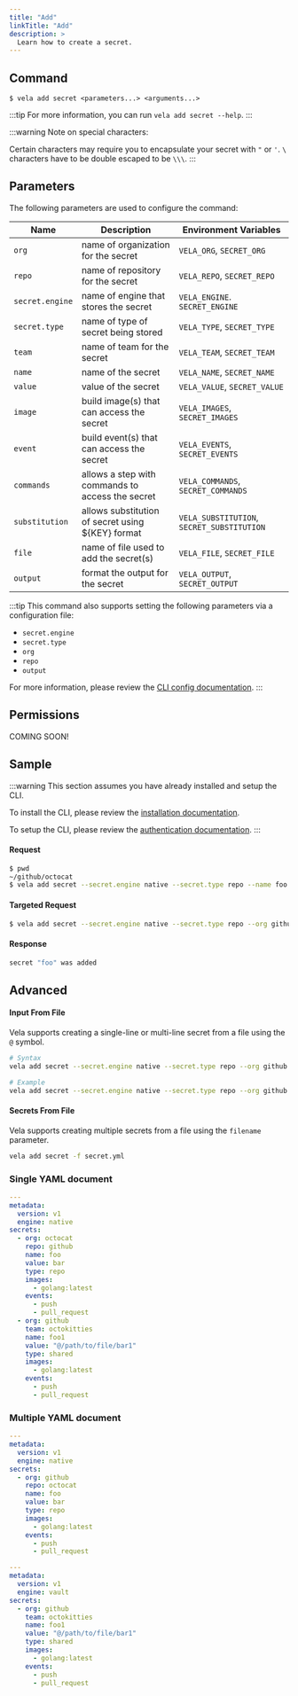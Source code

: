 ```yaml
---
title: "Add"
linkTitle: "Add"
description: >
  Learn how to create a secret.
---
```


## Command

```
$ vela add secret <parameters...> <arguments...>
```

:::tip
For more information, you can run `vela add secret --help`.
:::

:::warning
Note on special characters:

Certain characters may require you to encapsulate your secret with `"` or `'`.
`\` characters have to be double escaped to be `\\\`.
:::

## Parameters

The following parameters are used to configure the command:

| Name            | Description                                       | Environment Variables                      |
| --------------- | ------------------------------------------------  | ----------------------------------------- |
| `org`           | name of organization for the secret               | `VELA_ORG`, `SECRET_ORG`                   |
| `repo`          | name of repository for the secret                 | `VELA_REPO`, `SECRET_REPO`                 |
| `secret.engine` | name of engine that stores the secret             | `VELA_ENGINE`. `SECRET_ENGINE`             |
| `secret.type`   | name of type of secret being stored               | `VELA_TYPE`, `SECRET_TYPE`                 |
| `team`          | name of team for the secret                       | `VELA_TEAM`, `SECRET_TEAM`                 |
| `name`          | name of the secret                                | `VELA_NAME`, `SECRET_NAME`                 |
| `value`         | value of the secret                               | `VELA_VALUE`, `SECRET_VALUE`               |
| `image`         | build image(s) that can access the secret         | `VELA_IMAGES`, `SECRET_IMAGES`             |
| `event`         | build event(s) that can access the secret         | `VELA_EVENTS`, `SECRET_EVENTS`             |
| `commands`      | allows a step with commands to access the secret  | `VELA_COMMANDS`, `SECRET_COMMANDS`         |
| `substitution`  | allows substitution of secret using $\{KEY\} format | `VELA_SUBSTITUTION`, `SECRET_SUBSTITUTION` |
| `file`          | name of file used to add the secret(s)            | `VELA_FILE`, `SECRET_FILE`                 |
| `output`        | format the output for the secret                  | `VELA_OUTPUT`, `SECRET_OUTPUT`             |

:::tip
This command also supports setting the following parameters via a configuration file:

- `secret.engine`
- `secret.type`
- `org`
- `repo`
- `output`

For more information, please review the [CLI config documentation](/docs/reference/cli/config/config.md).
:::

## Permissions

COMING SOON!

## Sample

:::warning
This section assumes you have already installed and setup the CLI.

To install the CLI, please review the [installation documentation](/docs/reference/cli/install.md).

To setup the CLI, please review the [authentication documentation](/docs/reference/cli/authentication.md).
:::

#### Request

```sh
$ pwd
~/github/octocat
$ vela add secret --secret.engine native --secret.type repo --name foo --value bar
```

#### Targeted Request

```sh
$ vela add secret --secret.engine native --secret.type repo --org github --repo octocat --name foo --value bar
```

#### Response

```sh
secret "foo" was added
```

## Advanced

#### Input From File

Vela supports creating a single-line or multi-line secret from a file using the `@` symbol.

```sh
# Syntax
vela add secret --secret.engine native --secret.type repo --org github --repo octocat --name foo --value @/path/to/file

# Example
vela add secret --secret.engine native --secret.type repo --org github --repo octocat --name foo --value @$HOME/tmp/secret.txt
```

#### Secrets From File

Vela supports creating multiple secrets from a file using the `filename` parameter.

```sh
vela add secret -f secret.yml
```

### Single YAML document

```yaml
---
metadata:
  version: v1
  engine: native
secrets:
  - org: octocat
    repo: github
    name: foo
    value: bar
    type: repo
    images:
      - golang:latest
    events:
      - push
      - pull_request
  - org: github
    team: octokitties
    name: foo1
    value: "@/path/to/file/bar1"
    type: shared
    images:
      - golang:latest
    events:
      - push
      - pull_request
```

### Multiple YAML document

```yaml
---
metadata:
  version: v1
  engine: native
secrets:
  - org: github
    repo: octocat
    name: foo
    value: bar
    type: repo
    images:
      - golang:latest
    events:
      - push
      - pull_request

---
metadata:
  version: v1
  engine: vault
secrets:
  - org: github
    team: octokitties
    name: foo1
    value: "@/path/to/file/bar1"
    type: shared
    images:
      - golang:latest
    events:
      - push
      - pull_request
```
